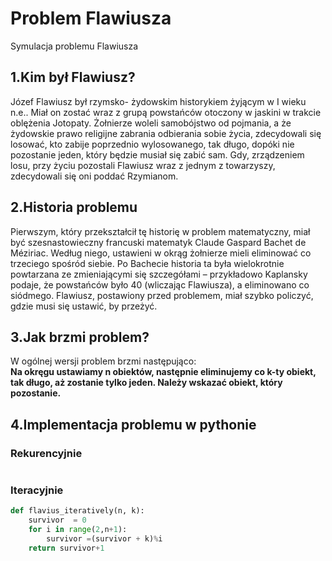# Problem Flawiusza
Symulacja problemu Flawiusza
## 1.Kim był Flawiusz?
Józef Flawiusz był rzymsko- żydowskim historykiem żyjącym w I wieku n.e.. 
Miał on zostać wraz z grupą powstańców otoczony w jaskini w trakcie oblężenia Jotopaty. Żołnierze woleli samobójstwo od pojmania, a że żydowskie prawo religijne zabrania odbierania sobie życia, zdecydowali się losować, kto zabije poprzednio wylosowanego, tak długo, dopóki nie pozostanie jeden, który będzie musiał się zabić sam. Gdy, zrządzeniem losu, przy życiu pozostali Flawiusz wraz z jednym z towarzyszy, zdecydowali się oni poddać Rzymianom.
## 2.Historia problemu
Pierwszym, który przekształcił tę historię w problem matematyczny, miał być szesnastowieczny francuski matematyk Claude Gaspard Bachet de Méziriac. Według niego, ustawieni w okrąg żołnierze mieli eliminować co trzeciego spośród siebie. Po Bachecie historia ta była wielokrotnie powtarzana ze zmieniającymi się szczegółami – przykładowo Kaplansky podaje, że powstańców było 40 (wliczając Flawiusza), a eliminowano co siódmego. Flawiusz, postawiony przed problemem, miał szybko policzyć, gdzie musi się ustawić, by przeżyć.
## 3.Jak brzmi problem?
W ogólnej wersji problem brzmi następująco: \
**Na okręgu ustawiamy n obiektów, następnie eliminujemy co k-ty obiekt, tak długo, aż zostanie tylko jeden. Należy wskazać obiekt, który pozostanie.**
## 4.Implementacja problemu w pythonie

### Rekurencyjnie
```python

```
### Iteracyjnie
```python
def flavius_iteratively(n, k):
    survivor  = 0
    for i in range(2,n+1):
        survivor =(survivor + k)%i
    return survivor+1
```


